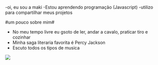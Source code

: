 -oi, eu sou a maki
-Estou aprendendo programação (Javascript)
-utilizo para compartilhar meus projetos

#um pouco sobre mim#
- No meu tempo livre eu gsoto de ler, andar a cavalo, praticar tiro e cozinhar
- Minha saga literaria favorita é Percy Jackson
- Escuto todos os tipos de musica


![](https://tenor.com/pt-BR/view/dazai-gif-22501120)




